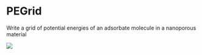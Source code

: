 PEGrid
======

Write a grid of potential energies of an adsorbate molecule in a nanoporous material

![](https://www.dropbox.com/s/2kdo64m8yq092e9/example.png?dl=0)

